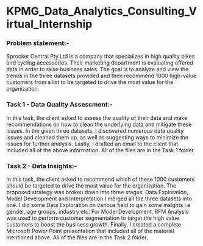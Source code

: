 # KPMG_Data_Analytics_Consulting_Virtual_Internship

### Problem statement:-
Sprocket Central Pty Ltd is a company that specializes in high quality bikes and cycling accessories.
Their marketing department is evaluating offered data in order to raise business sales. 
The goal is to analyze and view the trends in the three datasets provided and then recommend 1000 high-value customers from a list to be targeted to drive the most value for the organization.


### Task 1 - Data Quality Assessment:-
In this task, the client asked to assess the quality of their data and make recommendations on how to clean the underlying data and mitigate these issues. 
In the given three datasets, I discovered numerous data quality issues and cleaned them up, as well as suggesting ways to minimize the issues for further analysis. Lastly, I drafted an email to the client that included all of the above information. All of the files are in the Task 1 folder.

### Task 2 - Data Insights:-
In this task, the client asked to recommend which of these 1000 customers should be targeted to drive the most value for the organization. 
The proposed strategy was broken down into three stages: Data Exploration, Model Development and Interpretation
I merged all the three datasets into one. I did some Data Exploration on various field to gain some insights i.e gender, age groups, industry etc. For Model Development, RFM Analysis was used to perform customer segmentation to target the high value customers to boost the business growth. Finally, I created a complete Microsoft Power Point presentation that included all of the material mentioned above. All of the files are in the Task 2 folder.
